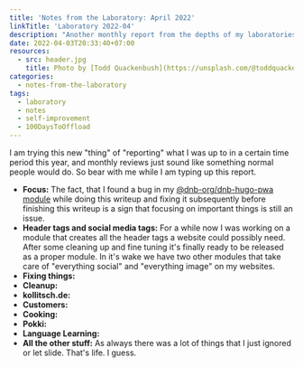 ```yaml
---
title: 'Notes from the Laboratory: April 2022'
linkTitle: 'Laboratory 2022-04'
description: "Another monthly report from the depths of my laboratories - the month of April"
date: 2022-04-03T20:33:40+07:00
resources:
  - src: header.jpg
    title: Photo by [Todd Quackenbush](https://unsplash.com/@toddquackenbush) via [Unsplash](https://unsplash.com/)
categories:
  - notes-from-the-laboratory
tags:
  - laboratory
  - notes
  - self-improvement
  - 100DaysToOffload
---
```


I am trying this new "thing" of "reporting" what I was up to in a certain time period this year, and monthly reviews just sound like something normal people would do. So bear with me while I am typing up this report.

- **Focus:** The fact, that I found a bug in my [@dnb-org/dnb-hugo-pwa module](https://github.com/dnb-org/dnb-hugo-pwa) while doing this writeup and fixing it subsequently before finishing this writeup is a sign that focusing on important things is still an issue.
- **Header tags and social media tags:** For a while now I was working on a module that creates all the header tags a website could possibly need. After some cleaning up and fine tuning it's finally ready to be released as a proper module. In it's wake we have two other modules that take care of "everything social" and "everything image" on my websites.
- **Fixing things:**
- **Cleanup:**
- **kollitsch.de:**
- **Customers:**
- **Cooking:**
- **Pokki:**
- **Language Learning:**
- **All the other stuff:** As always there was a lot of things that I just ignored or let slide. That's life. I guess.
